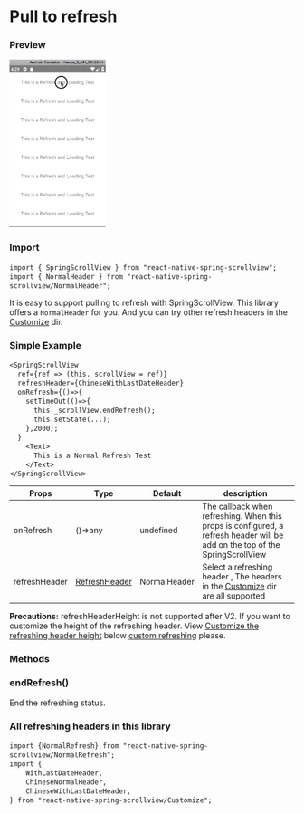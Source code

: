 # Pull to refresh

### Preview
![Preview](../../res/RefreshingStickyContent.gif)

### Import

```$js
import { SpringScrollView } from "react-native-spring-scrollview";
import { NormalHeader } from "react-native-spring-scrollview/NormalHeader";
```

It is easy to support pulling to refresh with SpringScrollView. This library offers a `NormalHeader` for you. And you can try other refresh headers in the [Customize](https://github.com/bolan9999/react-native-spring-scrollview/tree/master/src/Customize) dir.

### Simple Example

```$js
<SpringScrollView
  ref={ref => (this._scrollView = ref)}
  refreshHeader={ChineseWithLastDateHeader}
  onRefresh={()=>{
    setTimeOut(()=>{
      this._scrollView.endRefresh();
      this.setState(...);
    },2000);
  }
    <Text>
      This is a Normal Refresh Test
    </Text>
</SpringScrollView>
```

Props  |  Type  |  Default  |  description  
---- | ------ | --------- | --------
onRefresh | ()=>any | undefined | The callback when refreshing. When this props is configured, a refresh header will be add on the top of the SpringScrollView
refreshHeader | [RefreshHeader](https://github.com/bolan9999/react-native-spring-scrollview/blob/master/src/RefreshHeader.js) | NormalHeader | Select a refreshing header , The headers in the [Customize](https://github.com/bolan9999/react-native-spring-scrollview/tree/master/src/Customize) dir are all supported


**Precautions:** refreshHeaderHeight is not supported after V2. If you want to customize the height of the refreshing header. View [Customize the refreshing header height](en/V2/CustomRefresh?id=自定义刷新组件的高度) below [custom refreshing](en/V2/CustomRefresh) please.


### Methods

### endRefresh()

End the refreshing status.

### All refreshing headers in this library

```
import {NormalRefresh} from "react-native-spring-scrollview/NormalRefresh";
import {
    WithLastDateHeader,
    ChineseNormalHeader,
    ChineseWithLastDateHeader,
} from "react-native-spring-scrollview/Customize";
```

